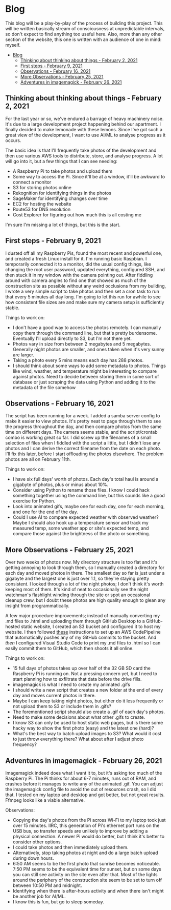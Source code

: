 # Blog
This blog will be a play-by-play of the process of building this project. This will be written basically stream of consciousness at unpredictable intervals, so don't expect to find anything too useful here. Also, more than any other section of the website, this one is written with an audience of one in mind: myself.

- [Blog](#blog)
  - [Thinking about thinking about things - February 2, 2021](#thinking-about-thinking-about-things---february-2-2021)
  - [First steps - February 9, 2021](#first-steps---february-9-2021)
  - [Observations - February 16, 2021](#observations---february-16-2021)
  - [More Observations - February 25, 2021](#more-observations---february-25-2021)
  - [Adventures in imagemagick - February 26, 2021](#adventures-in-imagemagick---february-26-2021)

## Thinking about thinking about things - February 2, 2021
For the last year or so, we've endured a barrage of heavy machinery noise. It's due to a large development project happening behind our apartment. I finally decided to make lemonade with these lemons. Since I've got such a great view of the development, I want to use AI/ML to analyse progress as it occurs.

The basic idea is that I'll frequently take photos of the development and then use various AWS tools to distribute, store, and analyse progress. A lot will go into it, but a few things that I can see needing:
* A Raspberry Pi to take photos and upload them
* Some way to access the Pi. Since it'll be at a window, it'll be awkward to connect a monitor
* S3 for storing photos online
* Rekognition for identifying things in the photos
* SageMaker for identifying changes over time
* EC2 for hosting the website
* Route53 for DNS resolution
* Cost Explorer for figuring out how much this is all costing me

I'm sure I'm missing a lot of things, but this is the start.

## First steps - February 9, 2021
I dusted off all my Raspberry Pis, found the most recent and powerful one, and created a fresh Linux install for it. I'm running basic Raspbian. I temporarily connected it to a monitor, did the usual config things, like changing the root user password, updated everything, configured SSH, and then stuck it in my window with the camera pointing out. After fiddling around with camera angles to find one that showed as much of the construction site as possible without any weird occlusions from my building, I wrote a very simple script to take photos and then set a cron task to run that every 5 minutes all day long. I'm going to let this run for awhile to see how consistent file sizes are and make sure my camera setup is sufficiently stable.

Things to work on:
* I don't have a good way to access the photos remotely. I can manually copy them through the command line, but that's pretty burdensome. Eventually I'll upload directly to S3, but I'm not there yet.
* Photos vary in size from between 2 megabytes and 5 megabytes. Generally night photos are smaller, and ones taken when it's very sunny are larger.
* Taking a photo every 5 mins means each day has 288 photos.
* I should think about some ways to add some metadata to photos. Things like wind, weather, and temperature might be interesting to compare against photos. Need to decide between storing them in some sort of database or just scraping the data using Python and adding it to the metadata of the file somehow

## Observations - February 16, 2021
The script has been running for a week. I added a samba server config to make it easier to view photos. It's pretty neat to page through them to see the progress throughout the day, and then compare photos from the same time on different days. The camera seems stable, and the script/crontab combo is working great so far. I did screw up the filenames of a small selection of files when I fiddled with the script a little, but I didn't lose any photos and I can derive the correct filename from the date on each photo. I'll fix this later, before I start offloading the photos elsewhere. The problem photos are all on February 11th.

Things to work on:
* I have six full days' worth of photos. Each day's total haul is around a gigabyte of photos, plus or minus about 10%.
* Consider using Python to rename those files. I know I could hack something together using the command line, but this sounds like a good exercise for Python.
* Look into animated gifs, maybe one for each day, one for each morning, and one for the end of the day.
* Could I use AI to compare expected weather with observed weather? Maybe I should also hook up a temperature sensor and track my measured temp, some weather app or site's expected temp, and compare those against the brightness of the photo or something.

## More Observations - February 25, 2021
Over two weeks of photos now. My directory structure is too flat and it's getting annoying to look through them, so I manually created a directory for each day and moved photos in there. The smallest day so far is just under a gigabyte and the largest one is just over 1.1, so they're staying pretty consistent. I looked through a lot of the night photos; I don't think it's worth keeping most of them. It's kind of neat to occasionally see the night watchman's flashlight winding through the site or spot an occasional cleanup crew, but I doubt these photos are high quality enough to glean any insight from programmatically.

A few major procedure improvements; instead of manually converting my .md files to .html and uploading them through GitHub Desktop to a GitHub-hosted static website, I created an S3 bucket and configured it to host my website. I then followed [these](https://medium.com/avmconsulting-blog/automate-static-website-deployment-from-github-to-s3-using-aws-codepipeline-16acca25ebc1) instructions to set up an AWS CodePipeline that automatically pushes any of my GitHub commits to the bucket. And *then* I configured Visual Studio Code to print my .md files to .html so I can easily commit them to GitHub, which then shoots it all online. 

Things to work on:
* 15 full days of photos takes up over half of the 32 GB SD card the Raspberry Pi is running on. Not a pressing concern yet, but I need to start planning how to exfiltrate that data before the drive fills.
* imagemagick is what I need to create my animated .gifs
* I should write a new script that creates a new folder at the end of every day and moves current photos in there.
* Maybe I can keep taking night photos, but either do it less frequently or not upload them to S3 or include them in .gifs?
* The forementioned script should also create a .gif of each day's photos.
* Need to make some decisions about what other .gifs to create.
* I know S3 can only be used to host static web pages, but is there some hacky way to show the first photo (easy) and the latest one (hard)?
* What's the best way to batch upload images to S3? What would it cost to just throw everything there? What about after I adjust photo frequency?

## Adventures in imagemagick - February 26, 2021
Imagemagick indeed does what I want it to, but it's asking too much of the Raspberry Pi. The Pi thinks for about 6-7 minutes, runs out of RAM, and crashes before it manages to write any of the animated .gif. You can adjust the imagemagick config file to avoid the out of resources crash, so I did that. I tested on my laptop and desktop and got better, but not great results. Ffmpeg looks like a viable alternative.

Observations:
* Copying the day's photos from the Pi across Wi-Fi to my laptop took just over 15 minutes. IIRC, this generation of Pi's ethernet port runs on the USB bus, so transfer speeds are unlikely to improve by adding a physical connection. A newer Pi would do better, but I think it's better to consider other options.
* I could take photos and then immediately upload them.
* Alternatively, stop taking photos at night and do a large batch upload during down hours.
* 6:50 AM seems to be the first photo that sunrise becomes noticeable. 7:50 PM seems to be the equivalent time for sunset, but on some days you can still see activity on the site even after that. Most of the lights around the periphery of the construction site seem to be set to turn off between 10:50 PM and midnight.
* Identifying when there is after-hours activity and when there isn't might be another job for AI/ML.
* I know this is fun, but go to sleep someday.
